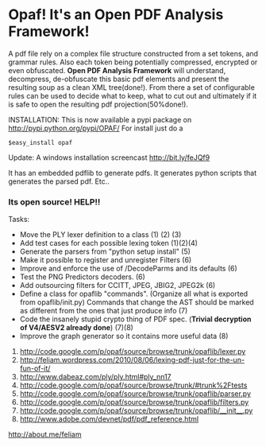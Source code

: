 # Opaf! It's an Open PDF Analysis Framework! #

A pdf file rely on a complex file structure constructed from a set tokens, and grammar rules. Also each token being potentially compressed, encrypted or even obfuscated.
**Open PDF Analysis Framework** will understand, decompress, de-obfuscate this basic pdf elements and present the resulting soup as a clean XML tree(done!).
From there a set of configurable rules can be used to decide what to keep, what to cut out and ultimately if it is safe to open the resulting pdf projection(50%done!).

INSTALLATION:
This is now available a pypi package on http://pypi.python.org/pypi/OPAF/
For install just do a
```
$easy_install opaf
```
Update: A windows installation screencast http://bit.ly/feJQf9

It has an embedded pdflib to generate pdfs.
It generates python scripts that generates the parsed pdf.
Etc..

### Its open source! HELP!! ###
Tasks:
  * Move the PLY lexer definition to a class (1) (2) (3)
  * Add test cases for each possible lexing token (1)(2)(4)
  * Generate the parsers from "python setup install" (5)
  * Make it possible to register and unregister Filters (6)
  * Improve and enforce the use of /DecodeParms and its defaults (6)
  * Test the PNG Predictors decoders. (6)
  * Add outsourcing filters for CCITT, JPEG, JBIG2, JPEG2k (6)
  * Define a class for opaflib "commands". (Organize all what is exported from opaflib/init.py) Commands that change the AST should be marked as different from the ones that just produce info (7)
  * Code the insanely stupid crypto thing of PDF spec. (**Trivial decryption of V4/AESV2 already done**) (7)(8)
  * Improve the graph generator so it contains more useful data (8)


  1. http://code.google.com/p/opaf/source/browse/trunk/opaflib/lexer.py
  1. http://feliam.wordpress.com/2010/08/06/lexing-pdf-just-for-the-un-fun-of-it/
  1. http://www.dabeaz.com/ply/ply.html#ply_nn17
  1. http://code.google.com/p/opaf/source/browse/trunk/#trunk%2Ftests
  1. http://code.google.com/p/opaf/source/browse/trunk/opaflib/parser.py
  1. http://code.google.com/p/opaf/source/browse/trunk/opaflib/filters.py
  1. http://code.google.com/p/opaf/source/browse/trunk/opaflib/__init__.py
  1. http://www.adobe.com/devnet/pdf/pdf_reference.html

http://about.me/feliam
